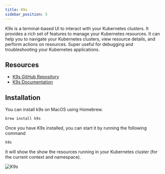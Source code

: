 ```yaml
---
title: K9s
sidebar_position: 5
---
```


K9s is a terminal-based UI to interact with your Kubernetes clusters. It provides a rich set of features to manage your Kubernetes resources. It can help you to navigate your Kubernetes clusters, view resource details, and perform actions on resources. Super useful for debugging and troubleshooting your Kubernetes applications.

## Resources

- [K9s GitHub Repository](https://github.com/derailed/k9s)
- [K9s Documentation](https://k9scli.io/)

## Installation 

You can install k9s on MacOS using Homebrew. 

```bash
brew install k9s
```

Once you have K9s installed, you can start it by running the following command

```bash
k9s
```
It will show the show the resources running in your Kubernetes cluster (for the current context and namespace).

![K9s](https://github.com/user-attachments/assets/4d3fefc3-34eb-407d-bae2-3299dd72f88c)

